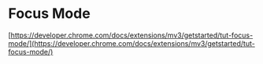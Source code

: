 # Focus Mode

[https://developer.chrome.com/docs/extensions/mv3/getstarted/tut-focus-mode/](https://developer.chrome.com/docs/extensions/mv3/getstarted/tut-focus-mode/)
